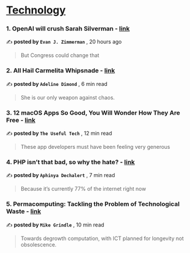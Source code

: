 
<h1><a href=https://medium.com/tag/technology/recommended target="_blank" rel="noopener noreferrer">Technology</a></h1>
<h3>1. OpenAI will crush Sarah Silverman - <a href=https://medium.com/jovono/openai-will-crush-sarah-silverman-cf65e2cb3940?source=tag_recommended_feed---------0-84----------technology----------6a32d7cb_a2fc_4263_8ac8_d902238f4646------- target="_blank" rel="noopener noreferrer">link</a></h3>

✍️ **posted by `Evan J. Zimmerman`** <date> , 20 hours ago</date>

<blockquote>But Congress could change that</blockquote>

<h3>2. All Hail Carmelita Whipsnade - <a href=https://medium.com/human-parts/all-hail-carmelita-whipsnade-2a225be4af3f?source=tag_recommended_feed---------1-107----------technology----------6a32d7cb_a2fc_4263_8ac8_d902238f4646------- target="_blank" rel="noopener noreferrer">link</a></h3>

✍️ **posted by `Adeline Dimond`** <date> , 6 min read</date>

<blockquote>She is our only weapon against chaos.</blockquote>

<h3>3. 12 macOS Apps So Good, You Will Wonder How They Are Free - <a href=https://medium.com/macoclock/12-macos-apps-so-good-you-will-wonder-how-they-are-free-515dd5a43948?source=tag_recommended_feed---------2-85----------technology----------6a32d7cb_a2fc_4263_8ac8_d902238f4646------- target="_blank" rel="noopener noreferrer">link</a></h3>

✍️ **posted by `The Useful Tech`** <date> , 12 min read</date>

<blockquote>These app developers must have been feeling very generous</blockquote>

<h3>4. PHP isn’t that bad, so why the hate? - <a href=https://medium.com/@PurpleGreenLemon/php-isnt-that-bad-so-why-the-hate-c7b374b87ee4?source=tag_recommended_feed---------3-84----------technology----------6a32d7cb_a2fc_4263_8ac8_d902238f4646------- target="_blank" rel="noopener noreferrer">link</a></h3>

✍️ **posted by `Aphinya Dechalert`** <date> , 7 min read</date>

<blockquote>Because it’s currently 77% of the internet right now</blockquote>

<h3>5. Permacomputing: Tackling the Problem of Technological Waste - <a href=https://medium.com/the-new-climate/permacomputing-tackling-the-problem-of-technological-waste-4cc7a4437ad6?source=tag_recommended_feed---------4-107----------technology----------6a32d7cb_a2fc_4263_8ac8_d902238f4646------- target="_blank" rel="noopener noreferrer">link</a></h3>

✍️ **posted by `Mike Grindle`** <date> , 10 min read</date>

<blockquote>Towards degrowth computation, with ICT planned for longevity not obsolescence.</blockquote>

